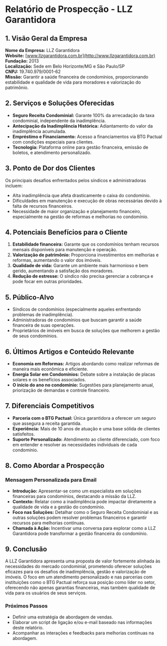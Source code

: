 # Relatório de Prospecção - LLZ Garantidora

## 1. Visão Geral da Empresa
**Nome da Empresa:** LLZ Garantidora  
**Website:** [www.llzgarantidora.com.br](http://www.llzgarantidora.com.br)  
**Fundação:** 2013  
**Localização:** Sede em Belo Horizonte/MG e São Paulo/SP  
**CNPJ:** 19.740.979/0001-62  
**Missão:** Garantir a saúde financeira de condomínios, proporcionando estabilidade e qualidade de vida para moradores e valorização do patrimônio.

## 2. Serviços e Soluções Oferecidas
- **Seguro Receita Condominial:** Garante 100% da arrecadação da taxa condominial, independente da inadimplência.
- **Antecipação da Inadimplência Histórica:** Adiantamento do valor da inadimplência acumulada.
- **Empréstimo e Financiamento:** Acesso a financiamentos via BTG Pactual com condições especiais para clientes.
- **Tecnologia:** Plataforma online para gestão financeira, emissão de boletos, e atendimento personalizado.

## 3. Ponto de Dor dos Clientes
Os principais desafios enfrentados pelos síndicos e administradoras incluem:
- Alta inadimplência que afeta drasticamente o caixa do condomínio.
- Dificuldades em manutenção e execução de obras necessárias devido à falta de recursos financeiros.
- Necessidade de maior organização e planejamento financeiro, especialmente na gestão de reformas e melhorias no condomínio.

## 4. Potenciais Benefícios para o Cliente
1. **Estabilidade financeira:** Garante que os condomínios tenham recursos mensais disponíveis para manutenção e operação.
2. **Valorização de patrimônio:** Proporciona investimentos em melhorias e reformas, aumentando o valor dos imóveis.
3. **Qualidade de vida:** Garante um ambiente mais harmonioso e bem gerido, aumentando a satisfação dos moradores.
4. **Redução de estresse:** O síndico não precisa gerenciar a cobrança e pode focar em outras prioridades.

## 5. Público-Alvo
- Síndicos de condomínios (especialmente aqueles enfrentando problemas de inadimplência).
- Administradoras de condomínios que buscam garantir a saúde financeira de suas operações.
- Proprietários de imóveis em busca de soluções que melhorem a gestão de seus condomínios.

## 6. Últimos Artigos e Conteúdo Relevante
- **Economia em Reformas:** Artigos abordando como realizar reformas de maneira mais econômica e eficiente.
- **Energia Solar em Condomínios:** Debate sobre a instalação de placas solares e os benefícios associados.
- **O início do ano no condomínio:** Sugestões para planejamento anual, priorização de demandas e controle financeiro.

## 7. Diferenciais Competitivos
- **Parceria com o BTG Pactual:** Única garantidora a oferecer um seguro que assegura a receita garantida.
- **Experiência:** Mais de 10 anos de atuação e uma base sólida de clientes satisfeitos.
- **Suporte Personalizado:** Atendimento ao cliente diferenciado, com foco em entender e resolver as necessidades individuais de cada condomínio.

## 8. Como Abordar a Prospecção
### Mensagem Personalizada para Email
- **Introdução:** Apresentar-se como um especialista em soluções financeiras para condomínios, destacando a missão da LLZ.
- **Contexto:** Relatar como a inadimplência pode impactar diretamente a qualidade de vida e a gestão do condomínio.
- **Foco nas Soluções:** Detalhar como o Seguro Receita Condominial e as outras soluções podem resolver problemas financeiros e garantir recursos para melhorias contínuas.
- **Chamada à Ação:** Incentivar uma conversa para explorar como a LLZ Garantidora pode transformar a gestão financeira do condomínio.

## 9. Conclusão
A LLZ Garantidora apresenta uma proposta de valor fortemente alinhada às necessidades do mercado condominial, prometendo oferecer soluções eficazes para os desafios de inadimplência, gestão e valorização de imóveis. O foco em um atendimento personalizado e nas parcerias com instituições como o BTG Pactual reforça sua posição como líder no setor, oferecendo não apenas garantias financeiras, mas também qualidade de vida para os usuários de seus serviços. 

### Próximos Passos
- Definir uma estratégia de abordagem de vendas.
- Elaborar um script de ligação e/ou e-mail baseado nas informações deste relatório.
- Acompanhar as interações e feedbacks para melhorias contínuas na abordagem.
